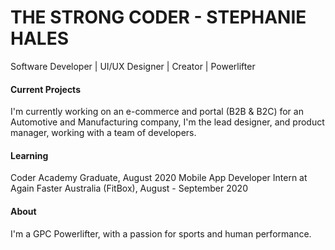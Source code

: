 
# THE STRONG CODER - STEPHANIE HALES

Software Developer  |  UI/UX Designer  |  Creator | Powerlifter 

#### Current Projects
I'm currently working on an e-commerce and portal (B2B & B2C) for an Automotive and Manufacturing company, I'm the lead designer, and product manager, working with a team of developers. 

#### Learning
Coder Academy Graduate, August 2020
Mobile App Developer Intern at Again Faster Australia (FitBox), August - September 2020

#### About
I'm a GPC Powerlifter, with a passion for sports and human performance. 
